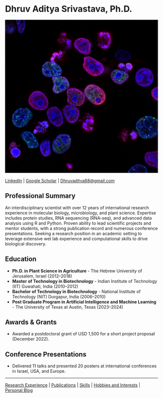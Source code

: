 # Dhruv Aditya Srivastava, Ph.D.

![Banner Image](Img_D/banner.jpg)

[LinkedIn](https://shorturl.at/9SPDi) | [Google Scholar](https://shorturl.at/hYrV9) | Dhruvaditya88@gmail.com

## Professional Summary
An interdisciplinary scientist with over 12 years of international research experience in molecular biology, microbiology, and plant science. Expertise includes protein studies, RNA sequencing (RNA-seq), and advanced data analysis using R and Python. Proven ability to lead scientific projects and mentor students, with a strong publication record and numerous conference presentations. Seeking a research position in an academic setting to leverage extensive wet lab experience and computational skills to drive biological discovery.

## Education
*   **Ph.D. in Plant Science in Agriculture** - The Hebrew University of Jerusalem, Israel (2012–2018)
*   **Master of Technology in Biotechnology** - Indian Institute of Technology (IIT) Guwahati, India (2010–2012)
*   **Bachelor of Technology in Biotechnology** - National Institute of Technology (NIT) Durgapur, India (2006–2010)
*   **Post Graduate Program in Artificial Intelligence and Machine Learning** - The University of Texas at Austin, Texas (2023–2024)

## Awards & Grants
*   Awarded a postdoctoral grant of USD 1,500 for a short project proposal (December 2022).

## Conference Presentations
*   Delivered 11 talks and presented 20 posters at international conferences in Israel, USA, and Europe.

---

[Research Experience](./research.md) | [Publications](./publications.md) | [Skills](./skills.md) | [Hobbies and Interests](./hobbies.md) | [Personal Blog](./personal-blog.md)
